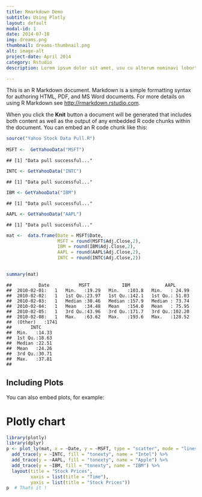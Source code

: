 ```yaml
---
title: Rmarkdown Demo
subtitle: Using Plotly
layout: default
modal-id: 1
date: 2014-07-18
img: dreams.png
thumbnail: dreams-thumbnail.png
alt: image-alt
project-date: April 2014
category: Rstudio
description: Lorem ipsum dolor sit amet, usu cu alterum nominavi lobortis. At duo novum diceret. Tantas apeirian vix et, usu sanctus postulant inciderint ut, populo diceret necessitatibus in vim. Cu eum dicam feugiat noluisse.

---
```


This is an R Markdown document. Markdown is a simple formatting syntax for authoring HTML, PDF, and MS Word documents. For more details on using R Markdown see <http://rmarkdown.rstudio.com>.

When you click the **Knit** button a document will be generated that includes both content as well as the output of any embedded R code chunks within the document. You can embed an R code chunk like this:


```r
source("Yahoo Stock Data Pull.R")
 
MSFT <-  GetYahooData("MSFT")
```

```
## [1] "Data pull successful..."
```

```r
INTC <- GetYahooData("INTC")
```

```
## [1] "Data pull successful..."
```

```r
IBM <- GetYahooData("IBM")
```

```
## [1] "Data pull successful..."
```

```r
AAPL <- GetYahooData("AAPL")
```

```
## [1] "Data pull successful..."
```

```r
mat <-  data.frame(Date = MSFT$Date, 
                   MSFT = round(MSFT$Adj.Close,2),
                   IBM = round(IBM$Adj.Close,2),
                   AAPL = round(AAPL$Adj.Close,2),
                   INTC = round(INTC$Adj.Close,2))
 

summary(mat)
```

```
##          Date           MSFT            IBM             AAPL       
##  2010-02-01:   1   Min.   :19.29   Min.   :103.8   Min.   : 24.99  
##  2010-02-02:   1   1st Qu.:23.97   1st Qu.:142.1   1st Qu.: 51.03  
##  2010-02-03:   1   Median :30.46   Median :157.9   Median : 73.74  
##  2010-02-04:   1   Mean   :34.48   Mean   :154.0   Mean   : 75.95  
##  2010-02-05:   1   3rd Qu.:43.96   3rd Qu.:171.7   3rd Qu.:102.20  
##  2010-02-08:   1   Max.   :63.62   Max.   :193.6   Max.   :128.52  
##  (Other)   :1741                                                   
##       INTC      
##  Min.   :14.33  
##  1st Qu.:18.63  
##  Median :22.51  
##  Mean   :24.26  
##  3rd Qu.:30.71  
##  Max.   :37.81  
## 
```

## Including Plots

You can also embed plots, for example:

 
# Plotly chart 

```r
library(plotly)
library(dplyr)
p <- plot_ly(mat, x = ~Date, y = ~MSFT, type = "scatter", mode = "lines", fill = "tozeroy", name = "Microsoft") %>% 
  add_trace(y = ~INTC, fill = "tonexty", name = "Intel") %>% 
  add_trace(y = ~AAPL, fill = "tonexty", name = "Apple") %>% 
  add_trace(y = ~IBM, fill = "tonexty", name = "IBM") %>% 
  layout(title = "Stock Prices", 
         xaxis = list(title = "Time"),
         yaxis = list(title = "Stock Prices"))
p  # Thats it !
```

